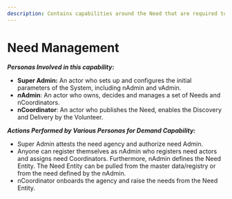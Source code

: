 ```yaml
---
description: Contains capabilities around the Need that are required to be fulfilled
---
```


# Need Management

_**Personas Involved in this capability:**_

* **Super Admin:** An actor who sets up and configures the initial parameters of the System, including nAdmin and vAdmin.&#x20;
* _**n**_**Admin**: An actor who owns, decides and manages a set of Needs and nCoordinators.&#x20;
* **nCoordinator**: An actor who publishes the Need, enables the Discovery and Delivery by the Volunteer.&#x20;

_**Actions Performed by Various Personas for Demand Capability:**_

* Super Admin attests the need agency and authorize need Admin.&#x20;
* Anyone can register themselves as nAdmin who registers need actors and assigns need Coordinators. Furthermore, nAdmin defines the Need Entity. The Need Entity can be pulled from the master data/registry or from the need defined by the nAdmin.&#x20;
* nCoordinator onboards the agency and raise the needs from the Need Entity.&#x20;

<figure><img src="https://lh6.googleusercontent.com/u15zqOrpoTmPl9pWpRqZ0aBaAGpiXrvh4sLqO-m_ddM4o0W0d6afTBXmR1Qf3pDLnPqHW5C6jymBMsdAGZ2aQjQeQE2mSd2ORf9IgdW6bojQN7-EZohcMvH0nM3wu7hz7m7RHqYwFFIZy02PfR8Q3GMg6F6xfMa0QDrIFHDjAONraHQLMZe7Sim7" alt=""><figcaption></figcaption></figure>
